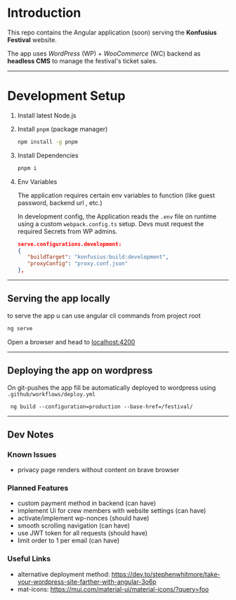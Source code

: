 # Introduction

This repo contains the Angular application (soon) serving the **Konfusius Festival** website.

The app uses _WordPress_ (WP) + _WooCommerce_ (WC) backend as **headless CMS** to manage the festival's ticket sales.

---

# Development Setup

1. Install latest Node.js
2. Install `pnpm` (package manager)

   ```bash
   npm install -g pnpm
   ```

3. Install Dependencies

   ```bash
   pnpm i
   ```

4. Env Variables

   The application requires certain env variables to function (like guest password, backend url , etc.)

   In development config, the Application reads the `.env` file on runtime using a custom `webpack.config.ts` setup. Devs must request the required Secrets from WP admins.

   ```json
   serve.configurations.development:
   {
      "buildTarget": "konfusius:build:development",
      "proxyConfig": "proxy.conf.json"
   },
   ```

---

## Serving the app locally

to serve the app u can use angular cli commands from project root

```bash
ng serve
```

Open a browser and head to [localhost:4200](http://localhost:4200/)

---

## Deploying the app on wordpress

On git-pushes the app fill be automatically deployed to wordpress using `.github/workflows/deploy.yml`

```
 ng build --configuration=production --base-href=/festival/
```

---

## Dev Notes

### Known Issues

- privacy page renders without content on brave browser

### Planned Features

- custom payment method in backend (can have)
- implement Ui for crew members with website settings (can have)
- activate/implement wp-nonces (should have)
- smooth scrolling navigation (can have)
- use JWT token for all requests (should have)
- limit order to 1 per email (can have)

### Useful Links

- alternative deployment method: https://dev.to/stephenwhitmore/take-your-wordpress-site-farther-with-angular-3o6p
- mat-icons: https://mui.com/material-ui/material-icons/?query=foo
